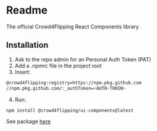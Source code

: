 # Readme

The official Crowd4Flipping React Components library

## Installation
1. Ask to the repo admin for an Personal Auth Token (PAT)
2. Add a .npmrc file in the project root
3. Insert:
```bash
@crowd4flipping:registry=https://npm.pkg.github.com
//npm.pkg.github.com/:_authToken=<AUTH-TOKEN>
```
4. Run:
```bash
npm install @crowd4flipping/ui-components@latest
```

See package [here](https://github.com/users/crowd4flipping/packages/npm/package/ui-components)
